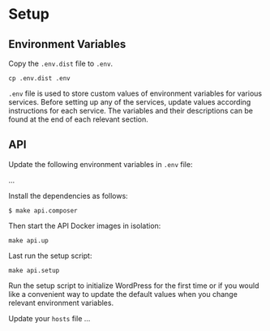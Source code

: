 # Setup

## Environment Variables

Copy the `.env.dist` file to `.env`.

```
cp .env.dist .env
```

`.env` file is used to store custom values of environment variables for various services. Before setting up any of the services, update values according instructions for each service. The variables and their descriptions can be found at the end of each relevant section.

## API

Update the following environment variables in `.env` file:

...

Install the dependencies as follows:

```
$ make api.composer
```

Then start the API Docker images in isolation:

```
make api.up
```

Last run the setup script:

```
make api.setup
```

Run the setup script to initialize WordPress for the first time or if you would 
like a convenient way to update the default values when you change relevant 
environment variables.

Update your `hosts` file ...


